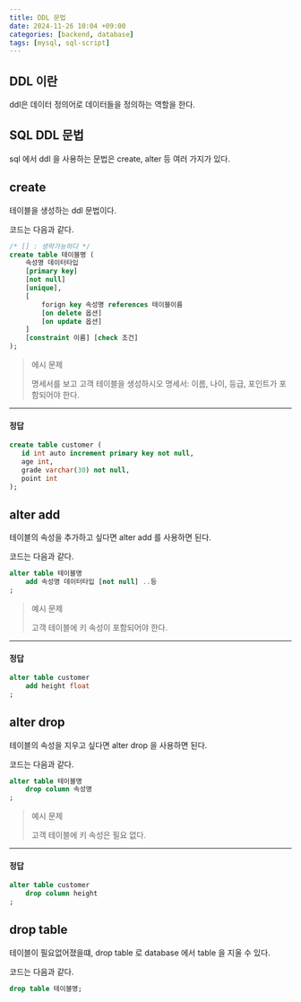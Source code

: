 ```yaml
---
title: DDL 문법
date: 2024-11-26 10:04 +09:00
categories: [backend, database]
tags: [mysql, sql-script]
---
```


## DDL 이란
ddl은 데이터 정의어로 데이터들을 정의하는 역할을 한다.

## SQL DDL 문법
  sql 에서 ddl 을 사용하는 문법은 create, alter 등 여러 가지가 있다.  

## create
테이블을 생성하는 ddl 문법이다.

코드는 다음과 같다.
```sql
/* [] : 생략가능하다 */
create table 테이블명 (
    속성명 데이터타입
    [primary key]
    [not null]
    [unique],
    [
        forign key 속성명 references 테이블이름
        [on delete 옵션]
        [on update 옵션]
    ]
    [constraint 이름] [check 조건]
);
```
> 에시 문제
> 
> 명세서를 보고 고객 테이블을 생성하시오
> 명세서: 이름, 나이, 등급, 포인트가 포함되어야 한다.
> 
---
#### 정답
```sql
create table customer (
   id int auto increment primary key not null,
   age int,
   grade varchar(30) not null,
   point int
);
```

## alter add
테이블의 속성을 추가하고 싶다면 alter add 를 사용하면 된다.

코드는 다음과 같다.
```sql
alter table 테이블명
    add 속성명 데이터타입 [not null] ..등
;
```

> 예시 문제
> 
> 고객 테이블에 키 속성이 포함되어야 한다.
> 
---
#### 정답
```sql
alter table customer 
    add height float
;
```

## alter drop
테이블의 속성을 지우고 싶다면 alter drop 을 사용하면 된다.

코드는 다음과 같다.
```sql
alter table 테이블명
    drop column 속성명
;
```

> 예시 문제
> 
> 고객 테이블에 키 속성은 필요 없다.
> 
---
#### 정답
```sql
alter table customer
    drop column height
;
```

## drop table
테이블이 필요없어졌을떄, drop table 로 database 에서 table 을 지울 수 있다.

코드는 다음과 같다.
```sql
drop table 테이블명;
```
